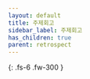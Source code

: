 ```yaml
---
layout: default
title: 주제회고
sidebar_label: 주제회고
has_children: true
parent: retrospect
---
```


{: .fs-6 .fw-300 }
